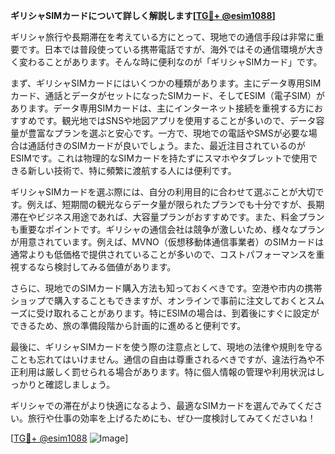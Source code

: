 **ギリシャSIMカードについて詳しく解説します[[TG💪+ @esim1088](https://t.me/s/esim1088)]**

ギリシャ旅行や長期滞在を考えている方にとって、現地での通信手段は非常に重要です。日本では普段使っている携帯電話ですが、海外ではその通信環境が大きく変わることがあります。そんな時に便利なのが「ギリシャSIMカード」です。

まず、ギリシャSIMカードにはいくつかの種類があります。主にデータ専用SIMカード、通話とデータがセットになったSIMカード、そしてESIM（電子SIM）があります。データ専用SIMカードは、主にインターネット接続を重視する方におすすめです。観光地ではSNSや地図アプリを使用することが多いので、データ容量が豊富なプランを選ぶと安心です。一方で、現地での電話やSMSが必要な場合は通話付きのSIMカードが良いでしょう。また、最近注目されているのがESIMです。これは物理的なSIMカードを持たずにスマホやタブレットで使用できる新しい技術で、特に頻繁に渡航する人には便利です。

ギリシャSIMカードを選ぶ際には、自分の利用目的に合わせて選ぶことが大切です。例えば、短期間の観光ならデータ量が限られたプランでも十分ですが、長期滞在やビジネス用途であれば、大容量プランがおすすめです。また、料金プランも重要なポイントです。ギリシャの通信会社は競争が激しいため、様々なプランが用意されています。例えば、MVNO（仮想移動体通信事業者）のSIMカードは通常よりも低価格で提供されていることが多いので、コストパフォーマンスを重視するなら検討してみる価値があります。

さらに、現地でのSIMカード購入方法も知っておくべきです。空港や市内の携帯ショップで購入することもできますが、オンラインで事前に注文しておくとスムーズに受け取れることがあります。特にESIMの場合は、到着後にすぐに設定ができるため、旅の準備段階から計画的に進めると便利です。

最後に、ギリシャSIMカードを使う際の注意点として、現地の法律や規則を守ることも忘れてはいけません。通信の自由は尊重されるべきですが、違法行為や不正利用は厳しく罰せられる場合があります。特に個人情報の管理や利用状況はしっかりと確認しましょう。

ギリシャでの滞在がより快適になるよう、最適なSIMカードを選んでみてください。旅行や仕事の効率を上げるためにも、ぜひ一度検討してみてくださいね！

[[TG💪+ @esim1088](https://t.me/s/esim1088) ![Image](https://i.postimg.cc/Y0z9fWf4/image.png)]